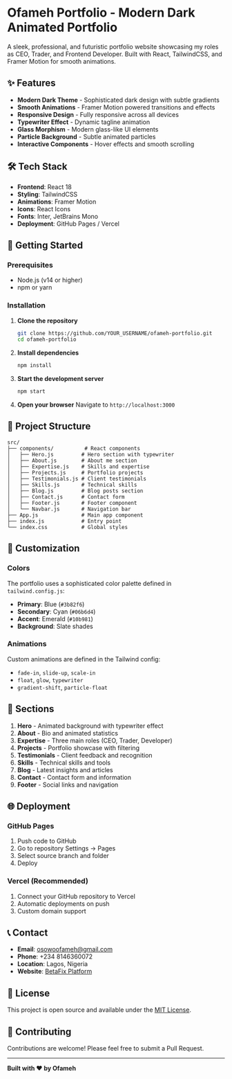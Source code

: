 # Ofameh Portfolio - Modern Dark Animated Portfolio

A sleek, professional, and futuristic portfolio website showcasing my roles as CEO, Trader, and Frontend Developer. Built with React, TailwindCSS, and Framer Motion for smooth animations.

## ✨ Features

- **Modern Dark Theme** - Sophisticated dark design with subtle gradients
- **Smooth Animations** - Framer Motion powered transitions and effects
- **Responsive Design** - Fully responsive across all devices
- **Typewriter Effect** - Dynamic tagline animation
- **Glass Morphism** - Modern glass-like UI elements
- **Particle Background** - Subtle animated particles
- **Interactive Components** - Hover effects and smooth scrolling

## 🛠️ Tech Stack

- **Frontend**: React 18
- **Styling**: TailwindCSS
- **Animations**: Framer Motion
- **Icons**: React Icons
- **Fonts**: Inter, JetBrains Mono
- **Deployment**: GitHub Pages / Vercel

## 🚀 Getting Started

### Prerequisites

- Node.js (v14 or higher)
- npm or yarn

### Installation

1. **Clone the repository**
   ```bash
   git clone https://github.com/YOUR_USERNAME/ofameh-portfolio.git
   cd ofameh-portfolio
   ```

2. **Install dependencies**
   ```bash
   npm install
   ```

3. **Start the development server**
   ```bash
   npm start
   ```

4. **Open your browser**
   Navigate to `http://localhost:3000`

## 📁 Project Structure

```
src/
├── components/          # React components
│   ├── Hero.js         # Hero section with typewriter
│   ├── About.js        # About me section
│   ├── Expertise.js    # Skills and expertise
│   ├── Projects.js     # Portfolio projects
│   ├── Testimonials.js # Client testimonials
│   ├── Skills.js       # Technical skills
│   ├── Blog.js         # Blog posts section
│   ├── Contact.js      # Contact form
│   ├── Footer.js       # Footer component
│   └── Navbar.js       # Navigation bar
├── App.js              # Main app component
├── index.js            # Entry point
└── index.css           # Global styles
```

## 🎨 Customization

### Colors
The portfolio uses a sophisticated color palette defined in `tailwind.config.js`:
- **Primary**: Blue (`#3b82f6`)
- **Secondary**: Cyan (`#06b6d4`)
- **Accent**: Emerald (`#10b981`)
- **Background**: Slate shades

### Animations
Custom animations are defined in the Tailwind config:
- `fade-in`, `slide-up`, `scale-in`
- `float`, `glow`, `typewriter`
- `gradient-shift`, `particle-float`

## 📱 Sections

1. **Hero** - Animated background with typewriter effect
2. **About** - Bio and animated statistics
3. **Expertise** - Three main roles (CEO, Trader, Developer)
4. **Projects** - Portfolio showcase with filtering
5. **Testimonials** - Client feedback and recognition
6. **Skills** - Technical skills and tools
7. **Blog** - Latest insights and articles
8. **Contact** - Contact form and information
9. **Footer** - Social links and navigation

## 🌐 Deployment

### GitHub Pages
1. Push code to GitHub
2. Go to repository Settings → Pages
3. Select source branch and folder
4. Deploy

### Vercel (Recommended)
1. Connect your GitHub repository to Vercel
2. Automatic deployments on push
3. Custom domain support

## 📞 Contact

- **Email**: osowoofameh@gmail.com
- **Phone**: +234 8146360072
- **Location**: Lagos, Nigeria
- **Website**: [BetaFix Platform](https://betafix.vercel.app/)

## 📄 License

This project is open source and available under the [MIT License](LICENSE).

## 🤝 Contributing

Contributions are welcome! Please feel free to submit a Pull Request.

---

**Built with ❤️ by Ofameh**
